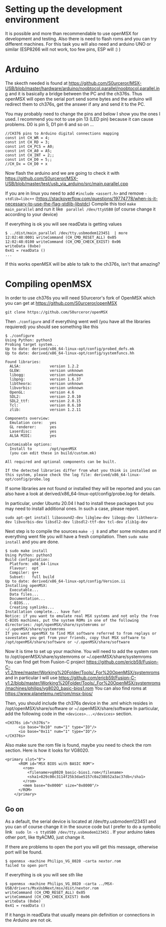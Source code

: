 # Setting up the development environment
It is possible and more than recommendable to use openMSX for development and testing. Also there is need to flash roms and you can try different machines. For this task you will also need and arduino UNO or similar (ESP8266 will not work, too few pins, ESP will :) )

# Arduino
The skecth needed is found at https://github.com/S0urceror/MSX-USB/blob/master/hardware/arduino/noobtocol.parallel/noobtocol.parallel.ino and it is basically a bridge between the PC and the ch376s. Thus openMSX will open the serial port send some bytes and the arduino will redirect them to ch376s, get the answer if any and send it to the PC.

You may probably need to change the pins and below I show you the ones I used. I recommend you not to use pin 13 (LED pin) because it can cause problems. D0 is pin 5, D1 pin 6 and so on ...
```
//CH376 pins to Arduino digital connections mapping
const int CH_WR = 4;
const int CH_RD = 3;
const int CH_PCS = A0;
const int CH_A0 = A5;
const int CH_INT = 2;;
const int CH_D0 = 5;;
//CH_Dx = CH_D0 + x
```

Now flash the arduino and we are going to check it with https://github.com/S0urceror/MSX-USB/blob/master/test/usb_via_arduino/src/main.parallel.cpp

If you are in linux you need to add ```#include <assert.h>``` and remove ```-stdlib=libc++``` (https://stackoverflow.com/questions/19774778/when-is-it-necessary-to-use-the-flag-stdlib-libstdc)
Compile this tool ```make main_parallel``` and run it like ``` parallel /dev/ttyUSB0``` (of course change it according to your device)

If everything is ok you will see readData is getting values
```
$ ../dist/main_parallel /dev/tty.usbmodem123451  | more
12:02:48:0001 writeCommand (CH_CMD_RESET_ALL) 0x05
12:02:48:0100 writeCommand (CH_CMD_CHECK_EXIST) 0x06
writeData (0xbe)
0x41 = readData ()
...
```

If this works openMSX will be able to talk to the ch376s, isn't that amazing?


# Compiling openMSX
In order to use ch376s you will need S0urceror's fork of OpenMSX which you can get at https://github.com/S0urceror/openMSX
```
git clone https://github.com/S0urceror/openMSX
```
Then ```./configure```
and if everything went well (you have all the libraries requiered) you should see something like this

```
$ ./configure 
Using Python: python3
Probing target system...
Up to date: derived/x86_64-linux-opt/config/probed_defs.mk
Up to date: derived/x86_64-linux-opt/config/systemfuncs.hh

Found libraries:
  ALSA:             version 1.2.2
  GLEW:             version unknown
  libogg:           version unknown
  libpng:           version 1.6.37
  libtheora:        version unknown
  libvorbis:        version unknown
  OpenGL:           version 4.6
  SDL2:             version 2.0.10
  SDL2_ttf:         version 2.0.15
  Tcl:              version 8.6.10
  zlib:             version 1.2.11

Components overview:
  Emulation core:   yes
  GL renderer:      yes
  Laserdisc:        yes
  ALSA MIDI:        yes

Customisable options:
  Install to        /opt/openMSX
  (you can edit these in build/custom.mk)

All required and optional components can be built.

If the detected libraries differ from what you think is installed on this system, please check the log file: derived/x86_64-linux-opt/config/probe.log
```

If some libraries are not found or installed they will be reported and you can also have a look at  derived/x86_64-linux-opt/config/probe.log for details.

In particular, under Ubuntu 20.04 I had to install these packages but you may need to install additional ones. In such a case, please report.

```
sudo apt-get install libasound2-dev libglew-dev libogg-dev libtheora-dev libvorbis-dev libsdl2-dev libsdl2-ttf-dev tcl-dev zlib1g-dev
```

Next step is to compile the sources ```make -j 8``` and after some minutes and if everything went file you will have a fresh compilation. Then ```sudo make install``` and you are done.

```
$ sudo make install
Using Python: python3
Build configuration:
  Platform: x86_64-linux
  Flavour:  opt
  Compiler: g++
  Subset:   full build
Up to date: derived/x86_64-linux-opt/config/Version.ii
Installing openMSX:
  Executable...
  Data files...
  Documentation...
  C-BIOS...
  Creating symlinks...
Installation complete... have fun!
Notice: if you want to emulate real MSX systems and not only the free C-BIOS machines, put the system ROMs in one of the following directories: /opt/openMSX/share/systemroms or ~/.openMSX/share/systemroms
If you want openMSX to find MSX software referred to from replays or savestates you get from your friends, copy that MSX software to /opt/openMSX/share/software or ~/.openMSX/share/software
```

Now it is time to set up your machine. You will need to add the system rom to /opt/openMSX/share/systemroms or ~/.openMSX/share/systemroms  
You can find get from Fusion-C project https://github.com/ericb59/Fusion-C-v1.2/tree/master/Working%20Folder/Tools/_For%20OpenMSX/systemroms and in particular I will use https://github.com/ericb59/Fusion-C-v1.2/blob/master/Working%20Folder/Tools/_For%20OpenMSX/systemroms/machines/philips/vg8020_basic-bios1.rom
You can also find roms at https://www.planetemu.net/rom/msx-bios/ 

Then, you should include the ch376s device in the .xml which resides in /opt/openMSX/share/software or ~/.openMSX/share/software
In particular, add the following code in the ```<devices>...</devices>``` section.
```
<CH376s id="ch376s">
      <io base="0x10" num="1" type="IO"/>
      <io base="0x11" num="1" type="IO"/>
</CH376s>
```

Also make sure the rom file is found, maybe you need to check the rom section. Here is how it looks for VG8020.
```
<primary slot="0">
      <ROM id="MSX BIOS with BASIC ROM">
        <rom>
          <filename>vg8020_basic-bios1.rom</filename>
          <sha1>829c00c3114f25b3dae5157c0a238b52a3ac37db</sha1>
        </rom>
        <mem base="0x0000" size="0x8000"/>
      </ROM>
    </primary>
```

## Go on
As a default, the serial device is located at /dev/tty.usbmodem123451 and you can of course change it in the source code but I prefer to do a symbolic link ``` sudo ln -s ttyUSB0 /dev/tty.usbmodem123451``` . If your arduino takes other port, like ttyACM0, just change it.
 
 If there are problems to open the port you will get this message, otherwise port will be found.
 ```
$ openmsx -machine Philips_VG_8020 -carta nextor.rom
failed to open port
```

If everything is ok you will see sth like
```
$ openmsx -machine Philips_VG_8020 -carta ../MSX-USB/drivers/MsxUsbNext/msx/dist/nextor.rom 
writeCommand (CH_CMD_RESET_ALL) 0x05
writeCommand (CH_CMD_CHECK_EXIST) 0x06
writeData (0xbe)
0x41 = readData ()
```

If it hangs in readData that usually means pin definition or connections in the Arduino are not ok.
